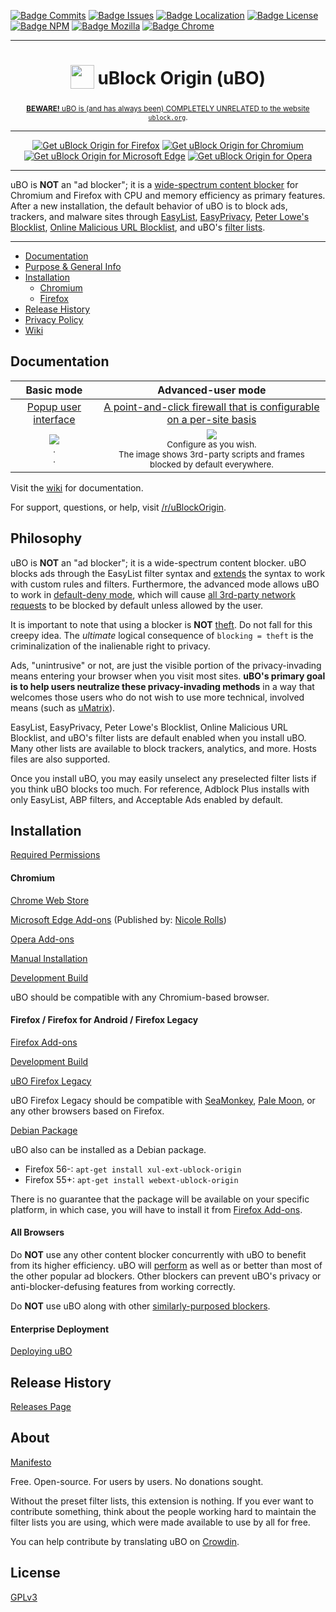 [![Badge Commits]][Commit Rate]
[![Badge Issues]][Issues]
[![Badge Localization]][Crowdin]
[![Badge License]][License]
[![Badge NPM]][NPM]
[![Badge Mozilla]][Mozilla]
[![Badge Chrome]][Chrome]

***

<h1 align="center">
<sub>
<img src="https://github.com/gorhill/uBlock/blob/master/src/img/ublock.svg" height="38" width="38">
</sub>
uBlock Origin (uBO)
</h1>
<p align="center">
<sub><a href="https://github.com/gorhill/uBlock/wiki/uBlock-Origin-is-completely-unrelated-to-the-web-site-ublock.org"><b>BEWARE!</b> uBO is (and has always been) COMPLETELY UNRELATED to the website <code>ublock.org</code></a>.</sub>
</p>

***

<p align="center">
<a href="https://addons.mozilla.org/addon/ublock-origin/"><img src="https://user-images.githubusercontent.com/585534/107280546-7b9b2a00-6a26-11eb-8f9f-f95932f4bfec.png" alt="Get uBlock Origin for Firefox"></a>
<a href="https://chrome.google.com/webstore/detail/ublock-origin/cjpalhdlnbpafiamejdnhcphjbkeiagm"><img src="https://user-images.githubusercontent.com/585534/107280622-91a8ea80-6a26-11eb-8d07-77c548b28665.png" alt="Get uBlock Origin for Chromium"></a>
<a href="https://microsoftedge.microsoft.com/addons/detail/ublock-origin/odfafepnkmbhccpbejgmiehpchacaeak"><img src="https://user-images.githubusercontent.com/585534/107280673-a5ece780-6a26-11eb-9cc7-9fa9f9f81180.png" alt="Get uBlock Origin for Microsoft Edge"></a>
<a href="https://addons.opera.com/extensions/details/ublock/"><img src="https://user-images.githubusercontent.com/585534/107280692-ac7b5f00-6a26-11eb-85c7-088926504452.png" alt="Get uBlock Origin for Opera"></a>
</p>

***

uBO is **NOT** an "ad blocker"; it is a [wide-spectrum content blocker][Blocking] for Chromium and Firefox with CPU and memory efficiency as primary features. After a new installation, the default behavior of uBO is to block ads, trackers, and malware sites through [EasyList][EasyList], [EasyPrivacy][EasyPrivacy], [Peter Lowe's Blocklist][Peter Lowe's Blocklist], [Online Malicious URL Blocklist][Malicious Blocklist], and uBO's [filter lists][uBO Filters].

***

* [Documentation](#documentation)
* [Purpose & General Info](#philosophy)
* [Installation](#installation)
  * [Chromium](#chromium)
  * [Firefox](#firefox--firefox-for-android--firefox-legacy)
* [Release History](#release-history)
* [Privacy Policy]
* [Wiki](https://github.com/gorhill/uBlock/wiki)

## Documentation

 Basic mode | Advanced-user mode
:----------:|:------------------:
[Popup user interface] | [A point-and-click firewall that is configurable on a per-site basis][Dynamic Filters]
<a href="https://github.com/gorhill/uBlock/wiki/Quick-guide:-popup-user-interface"><img src="https://user-images.githubusercontent.com/585534/84045360-b10ee580-a976-11ea-9e91-29c2107b47c2.png"/></a><br><sup>.<br>.</sup> | <a href="https://github.com/gorhill/uBlock/wiki/Dynamic-filtering:-quick-guide"><img src="https://user-images.githubusercontent.com/585534/84045366-b1a77c00-a976-11ea-9121-e8c8f35c66c8.png"/></a><br><sup>Configure as you wish.<br>The image shows 3rd-party scripts and frames blocked by default everywhere.</sup>

Visit the [wiki][Wiki] for documentation.

For support, questions, or help, visit [/r/uBlockOrigin][Reddit].

## Philosophy

uBO is **NOT** an "ad blocker"; it is a wide-spectrum content blocker. uBO blocks ads through the EasyList filter syntax and [extends][Extended Syntax] the syntax to work with custom rules and filters. Furthermore, the advanced mode allows uBO to work in [default-deny mode][Default Deny], which will cause [all 3rd-party network requests][3rd Party Requests] to be blocked by default unless allowed by the user.

It is important to note that using a blocker is **NOT** [theft]. Do not fall for this creepy idea. The _ultimate_ logical consequence of `blocking = theft` is the criminalization of the inalienable right to privacy.

Ads, "unintrusive" or not, are just the visible portion of the privacy-invading means entering your browser when you visit most sites. **uBO's primary goal is to help users neutralize these privacy-invading methods** in a way that welcomes those users who do not wish to use more technical, involved means (such as [uMatrix]).

EasyList, EasyPrivacy, Peter Lowe's Blocklist, Online Malicious URL Blocklist, and uBO's filter lists are default enabled when you install uBO. Many other lists are available to block trackers, analytics, and more. Hosts files are also supported.

Once you install uBO, you may easily unselect any preselected filter lists if you think uBO blocks too much. For reference, Adblock Plus installs with only EasyList, ABP filters, and Acceptable Ads enabled by default.

## Installation

[Required Permissions][Permissions]

#### Chromium

[Chrome Web Store][Chrome]

[Microsoft Edge Add-ons][Edge] (Published by: [Nicole Rolls][Nicole Rolls])

[Opera Add-ons][Opera]

[Manual Installation][Manual Installation]

[Development Build][Chrome Dev]

uBO should be compatible with any Chromium-based browser.

#### Firefox / Firefox for Android / Firefox Legacy

[Firefox Add-ons][Mozilla]

[Development Build][Beta]

[uBO Firefox Legacy][Firefox Legacy]

uBO Firefox Legacy should be compatible with [SeaMonkey], [Pale Moon], or any other browsers based on Firefox.

[Debian Package][Debian Package]

uBO also can be installed as a Debian package.

- Firefox 56-: `apt-get install xul-ext-ublock-origin`
- Firefox 55+: `apt-get install webext-ublock-origin`

There is no guarantee that the package will be available on your specific platform, in which case, you will have to install it from [Firefox Add-ons][Mozilla].

#### All Browsers

Do **NOT** use any other content blocker concurrently with uBO to benefit from its higher efficiency. uBO will [perform][Performance] as well as or better than most of the other popular ad blockers. Other blockers can prevent uBO's privacy or anti-blocker-defusing features from working correctly.

Do **NOT** use uBO along with other [similarly-purposed blockers][Similarly-Purposed].

#### Enterprise Deployment

[Deploying uBO][Deployment]

## Release History

[Releases Page][Releases]

## About

[Manifesto][Manifesto]

Free. Open-source. For users by users. No donations sought.

Without the preset filter lists, this extension is nothing. If you ever want to contribute something, think about the people working hard to maintain the filter lists you are using, which were made available to use by all for free.

You can help contribute by translating uBO on [Crowdin].

## License

[GPLv3][License]


<!----------------------------------------------------------------------------->

[Peter Lowe's Blocklist]: https://pgl.yoyo.org/adservers/
[Malicious Blocklist]: https://gitlab.com/malware-filter/urlhaus-filter#malicious-url-blocklist
[3rd Party Requests]: https://requestpolicycontinued.github.io/#what-are-cross-site-requests
[Similarly-Purposed]: https://twitter.com/gorhill/status/1033706103782170625
[Debian Package]: https://packages.debian.org/stable/source/ublock-origin
[Performance]: https://www.debugbear.com/blog/chrome-extension-performance-2021#how-do-ad-blockers-and-privacy-tools-affect-browser-performance
[EasyPrivacy]: https://easylist.to/#easyprivacy
[Chrome Dev]: https://chrome.google.com/webstore/detail/ublock-origin-development/cgbcahbpdhpcegmbfconppldiemgcoii
[SeaMonkey]: https://www.seamonkey-project.org/
[Pale Moon]: https://www.palemoon.org/
[EasyList]: https://easylist.to/#easylist
[Mozilla]: https://addons.mozilla.org/addon/ublock-origin/
[Crowdin]: https://crowdin.com/project/ublock
[Chrome]: https://chrome.google.com/webstore/detail/ublock-origin/cjpalhdlnbpafiamejdnhcphjbkeiagm
[Reddit]: https://www.reddit.com/r/uBlockOrigin/
[Theft]: https://twitter.com/LeaVerou/status/518154828166725632
[Opera]: https://addons.opera.com/extensions/details/ublock/
[Edge]: https://microsoftedge.microsoft.com/addons/detail/ublock-origin/odfafepnkmbhccpbejgmiehpchacaeak
[NPM]: https://www.npmjs.com/package/@gorhill/ubo-core

[Manifesto]: MANIFESTO.md
[License]: LICENSE.txt

[Nicole Rolls]: https://github.com/nicole-ashley


<!---------------------------------[ Internal ]-------------------------------->

[Popup User Interface]: https://github.com/gorhill/uBlock/wiki/Quick-guide:-popup-user-interface
[Manual Installation]: https://github.com/gorhill/uBlock/tree/master/dist#install
[Extended Syntax]: https://github.com/gorhill/uBlock/wiki/Static-filter-syntax#extended-syntax
[Dynamic Filters]: https://github.com/gorhill/uBlock/wiki/Dynamic-filtering:-quick-guide
[Firefox Legacy]: https://github.com/gorhill/uBlock-for-firefox-legacy
[Privacy Policy]: https://github.com/gorhill/uBlock/wiki/Privacy-policy
[Default Deny]: https://github.com/gorhill/uBlock/wiki/Dynamic-filtering:-default-deny
[uBO Filters]: https://github.com/uBlockOrigin/uAssets/tree/master/filters
[Permissions]: https://github.com/gorhill/uBlock/wiki/Permissions
[Commit Rate]: https://github.com/gorhill/uBlock/commits/master
[Deployment]: https://github.com/gorhill/uBlock/wiki/Deploying-uBlock-Origin
[Blocking]: https://github.com/gorhill/uBlock/wiki/Blocking-mode
[Releases]: https://github.com/gorhill/uBlock/releases
[UMatrix]: https://github.com/gorhill/uMatrix
[Issues]: https://github.com/uBlockOrigin/uBlock-issues/issues
[Beta]: https://github.com/gorhill/uBlock/blob/master/dist/README.md#for-beta-version
[Wiki]: https://github.com/gorhill/uBlock/wiki


<!----------------------------------[ Badges ]--------------------------------->

[Badge Localization]: https://d322cqt584bo4o.cloudfront.net/ublock/localized.svg
[Badge Commits]: https://img.shields.io/github/commit-activity/m/gorhill/ublock?label=Commits
[Badge Mozilla]: https://img.shields.io/amo/rating/ublock-origin?label=Firefox
[Badge License]: https://img.shields.io/badge/License-GPLv3-blue.svg
[Badge Chrome]: https://img.shields.io/chrome-web-store/rating/cjpalhdlnbpafiamejdnhcphjbkeiagm?label=Chrome
[Badge Issues]: https://img.shields.io/github/issues/uBlockOrigin/uBlock-issues
[Badge NPM]: https://img.shields.io/npm/v/@gorhill/ubo-core

